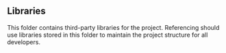 ## Libraries

This folder contains third-party libraries for the project. Referencing should use libraries stored in this folder to maintain the project structure for all developers.